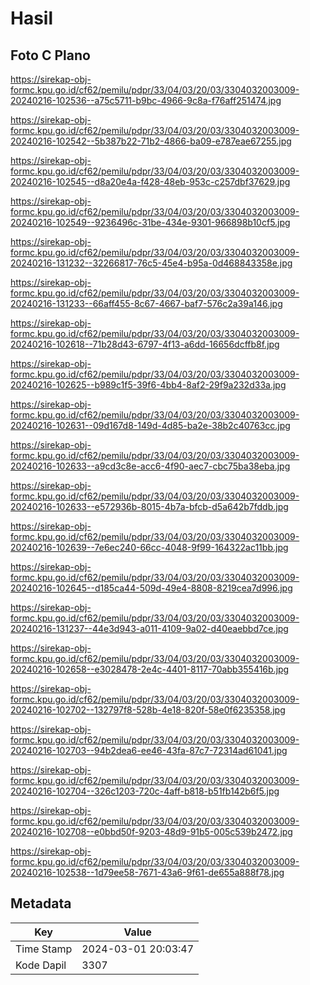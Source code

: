 # Hasil

## Foto C Plano

https://sirekap-obj-formc.kpu.go.id/cf62/pemilu/pdpr/33/04/03/20/03/3304032003009-20240216-102536--a75c5711-b9bc-4966-9c8a-f76aff251474.jpg

https://sirekap-obj-formc.kpu.go.id/cf62/pemilu/pdpr/33/04/03/20/03/3304032003009-20240216-102542--5b387b22-71b2-4866-ba09-e787eae67255.jpg

https://sirekap-obj-formc.kpu.go.id/cf62/pemilu/pdpr/33/04/03/20/03/3304032003009-20240216-102545--d8a20e4a-f428-48eb-953c-c257dbf37629.jpg

https://sirekap-obj-formc.kpu.go.id/cf62/pemilu/pdpr/33/04/03/20/03/3304032003009-20240216-102549--9236496c-31be-434e-9301-966898b10cf5.jpg

https://sirekap-obj-formc.kpu.go.id/cf62/pemilu/pdpr/33/04/03/20/03/3304032003009-20240216-131232--32266817-76c5-45e4-b95a-0d468843358e.jpg

https://sirekap-obj-formc.kpu.go.id/cf62/pemilu/pdpr/33/04/03/20/03/3304032003009-20240216-131233--66aff455-8c67-4667-baf7-576c2a39a146.jpg

https://sirekap-obj-formc.kpu.go.id/cf62/pemilu/pdpr/33/04/03/20/03/3304032003009-20240216-102618--71b28d43-6797-4f13-a6dd-16656dcffb8f.jpg

https://sirekap-obj-formc.kpu.go.id/cf62/pemilu/pdpr/33/04/03/20/03/3304032003009-20240216-102625--b989c1f5-39f6-4bb4-8af2-29f9a232d33a.jpg

https://sirekap-obj-formc.kpu.go.id/cf62/pemilu/pdpr/33/04/03/20/03/3304032003009-20240216-102631--09d167d8-149d-4d85-ba2e-38b2c40763cc.jpg

https://sirekap-obj-formc.kpu.go.id/cf62/pemilu/pdpr/33/04/03/20/03/3304032003009-20240216-102633--a9cd3c8e-acc6-4f90-aec7-cbc75ba38eba.jpg

https://sirekap-obj-formc.kpu.go.id/cf62/pemilu/pdpr/33/04/03/20/03/3304032003009-20240216-102633--e572936b-8015-4b7a-bfcb-d5a642b7fddb.jpg

https://sirekap-obj-formc.kpu.go.id/cf62/pemilu/pdpr/33/04/03/20/03/3304032003009-20240216-102639--7e6ec240-66cc-4048-9f99-164322ac11bb.jpg

https://sirekap-obj-formc.kpu.go.id/cf62/pemilu/pdpr/33/04/03/20/03/3304032003009-20240216-102645--d185ca44-509d-49e4-8808-8219cea7d996.jpg

https://sirekap-obj-formc.kpu.go.id/cf62/pemilu/pdpr/33/04/03/20/03/3304032003009-20240216-131237--44e3d943-a011-4109-9a02-d40eaebbd7ce.jpg

https://sirekap-obj-formc.kpu.go.id/cf62/pemilu/pdpr/33/04/03/20/03/3304032003009-20240216-102658--e3028478-2e4c-4401-8117-70abb355416b.jpg

https://sirekap-obj-formc.kpu.go.id/cf62/pemilu/pdpr/33/04/03/20/03/3304032003009-20240216-102702--132797f8-528b-4e18-820f-58e0f6235358.jpg

https://sirekap-obj-formc.kpu.go.id/cf62/pemilu/pdpr/33/04/03/20/03/3304032003009-20240216-102703--94b2dea6-ee46-43fa-87c7-72314ad61041.jpg

https://sirekap-obj-formc.kpu.go.id/cf62/pemilu/pdpr/33/04/03/20/03/3304032003009-20240216-102704--326c1203-720c-4aff-b818-b51fb142b6f5.jpg

https://sirekap-obj-formc.kpu.go.id/cf62/pemilu/pdpr/33/04/03/20/03/3304032003009-20240216-102708--e0bbd50f-9203-48d9-91b5-005c539b2472.jpg

https://sirekap-obj-formc.kpu.go.id/cf62/pemilu/pdpr/33/04/03/20/03/3304032003009-20240216-102538--1d79ee58-7671-43a6-9f61-de655a888f78.jpg


## Metadata

| Key        | Value               |
| ---------- | ------------------- |
| Time Stamp | 2024-03-01 20:03:47 |
| Kode Dapil | 3307                |



